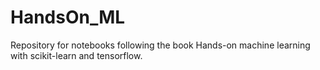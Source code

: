 # HandsOn_ML
Repository for notebooks following the book Hands-on machine learning with scikit-learn and tensorflow.
